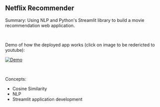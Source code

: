 ## Netflix Recommender ##
Summary: Using NLP and Python's Streamlit library to build a movie recommendation web application.

<br> 

Demo of how the deployed app works (click on image to be redericted to youtube):

[![Demo](https://img.youtube.com/vi/tzfopb1J7OI/0.jpg)](https://www.youtube.com/watch?v=tzfopb1J7OI)






<br>

Concepts: 
* Cosine Similarity <br> 
* NLP
* Streamlit application development <br>
